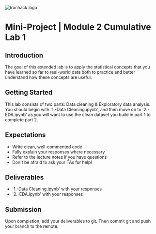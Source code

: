 
![Ironhack logo](https://i.imgur.com/1QgrNNw.png)

# Mini-Project | Module 2 Cumulative Lab 1


## Introduction

The goal of this extended lab is to apply the statistical concepts that you have learned so far to real-world data both to practice and better understand how these concepts are useful. 


## Getting Started

This lab consists of two parts: Data cleaning & Exploratory data analysis. You should begin with '1.-Data Cleaning.ipynb', and then move on to '2.-EDA.ipynb' as you will want to use the clean dataset you build in part 1 to complete part 2. 


## Expectations

- Write clean, well-commented code
- Fully explain your responses where necessary
- Refer to the lecture notes if you have questions
- Don't be afraid to ask your TAs for help!


## Deliverables

- '1.-Data Cleaning.ipynb' with your responses
- '2.-EDA.ipynb' with your responses


## Submission

Upon completion, add your deliverables to git. Then commit git and push your branch to the remote.
